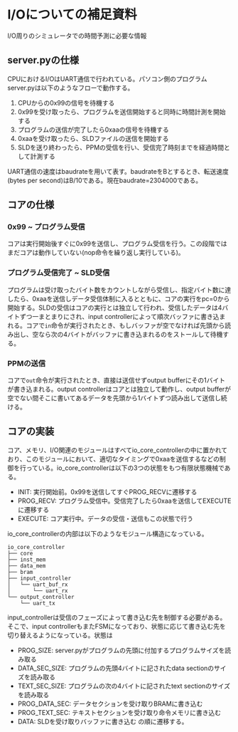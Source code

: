 # I/Oについての補足資料
I/O周りのシミュレータでの時間予測に必要な情報

## server.pyの仕様
CPUにおけるI/OはUART通信で行われている。パソコン側のプログラムserver.pyは以下のようなフローで動作する。
1. CPUからの0x99の信号を待機する
2. 0x99を受け取ったら、プログラムを送信開始すると同時に時間計測を開始する
3. プログラムの送信が完了したら0xaaの信号を待機する
4. 0xaaを受け取ったら、SLDファイルの送信を開始する
5. SLDを送り終わったら、PPMの受信を行い、受信完了時刻までを経過時間として計測する

UART通信の速度はbaudrateを用いて表す。baudrateをBとするとき、転送速度(bytes per second)はB/10である。現在baudrate=2304000である。

## コアの仕様
### 0x99 ~ プログラム受信
コアは実行開始後すぐに0x99を送信し、プログラム受信を行う。この段階ではまだコアは動作していない(nop命令を繰り返し実行している)。

### プログラム受信完了 ~ SLD受信
プログラムは受け取ったバイト数をカウントしながら受信し、指定バイト数に達したら、0xaaを送信しデータ受信体制に入るとともに、コアの実行をpc=0から開始する。SLDの受信はコアの実行とは独立して行われ、受信したデータは4バイトずつ一まとまりにされ、input controllerによって順次バッファに書き込まれる。コアで`in`命令が実行されたとき、もしバッファが空でなければ先頭から読み出し、空なら次の4バイトがバッファに書き込まれるのをストールして待機する。

### PPMの送信
コアで`out`命令が実行されたとき、直接は送信せずoutput bufferにその1バイトが書き込まれる。output controllerはコアとは独立して動作し、output bufferが空でない間そこに書いてあるデータを先頭から1バイトずつ読み出して送信し続ける。

## コアの実装
コア、メモリ、I/O関連のモジュールはすべてio_core_controllerの中に置かれており、このモジュールにおいて、適切なタイミングで0xaaを送信するなどの制御を行っている。io_core_controllerは以下の3つの状態をもつ有限状態機械である。
- INIT: 実行開始前。0x99を送信してすぐPROG_RECVに遷移する
- PROG_RECV: プログラム受信中。受信完了したら0xaaを送信してEXECUTEに遷移する
- EXECUTE: コア実行中。データの受信・送信もこの状態で行う

io_core_controllerの内部は以下のようなモジュール構造になっている。
```
io_core_controller
├── core
├── inst_mem
├── data_mem
├── bram
├── input_controller
│   └── uart_buf_rx
│       └── uart_rx
└── output_controller
    └── uart_tx
```

input_controllerは受信のフェーズによって書き込む先を制御する必要がある。そこで、input controllerもまたFSMになっており、状態に応じて書き込む先を切り替えるようになっている。状態は
- PROG_SIZE: server.pyがプログラムの先頭に付加するプログラムサイズを読み取る
- DATA_SEC_SIZE: プログラムの先頭4バイトに記されたdata sectionのサイズを読み取る
- TEXT_SEC_SIZE: プログラムの次の4バイトに記されたtext sectionのサイズを読み取る
- PROG_DATA_SEC: データセクションを受け取りBRAMに書き込む
- PROG_TEXT_SEC: テキストセクションを受け取り命令メモリに書き込む
- DATA: SLDを受け取りバッファに書き込む
の順に遷移する。